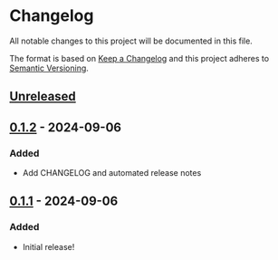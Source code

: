 # Changelog

All notable changes to this project will be documented in this file.

The format is based on [Keep a Changelog](https://keepachangelog.com/en/1.0.0/)
and this project adheres to [Semantic Versioning](https://semver.org/spec/v2.0.0.html).

## [Unreleased]

## [0.1.2] - 2024-09-06
### Added
- Add CHANGELOG and automated release notes

## [0.1.1] - 2024-09-06
### Added
- Initial release!

[Unreleased]: https://github.com/lmgarret/py-pcbu/compare/0.1.2...0.1.0
[0.1.2]: https://github.com/lmgarret/py-pcbu/compare/0.1.1...0.1.0
[0.1.1]: https://github.com/lmgarret/py-pcbu/compare/main...0.1.0
